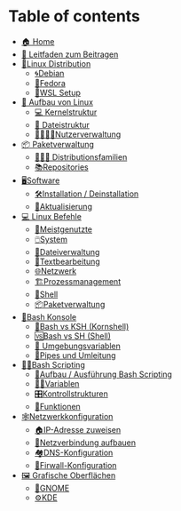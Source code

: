 # Table of contents
- [🏠 Home](README.md)
- [🤝 Leitfaden zum Beitragen](leitfaden-zum-beitragen.md)
- [🤖Linux Distribution](linux-distributionen/wsl.md)
    - [🌀Debian]() 
    - [🎩Fedora]() 
    - [🐧WSL Setup]()
- [🐧 Aufbau von Linux](aufbau-von-Linux/aufbau-von-Linux.md)
    - [💻 Kernelstruktur](aufbau-von-linux/kernel-struktur.md)
    - [📁 Dateistruktur](aufbau-von-linux/datei-struktur.md)
    - [👨‍👨‍👧‍👦Nutzerverwaltung](aufbau-von-linux/nutzerverwaltung.md)
- [📦 Paketverwaltung](paketverwaltung/index.md)
    - [👨‍👩‍👧 Distributionsfamilien](paketverwaltung/distributionsfamilien.md)
    - [📚Repositories]()
- [🖥️Software]()
    - [🛠️Installation / Deinstallation]()
    - [🔄Aktualisierung]()
- [💻 Linux Befehle](linux-befehle/linux-befehle.md)
    - [🦸Meistgenutzte](linux-befehle/meistgenutzte.md)
    - [🖱️System]()
    - [📰Dateiverwaltung]()
    - [📎Textbearbeitung](linux-befehle/textbearbeitung.md)
    - [🌐Netzwerk]()
    - [🏗️Prozessmanagement]()
    - [🐢Shell]()
    - [📦Paketverwaltung]()
- [🚧Bash Konsole]()
  - [🥊Bash vs KSH (Kornshell)]()
  - [🆚Bash vs SH (Shell)]()
  - [🌱 Umgebungsvariablen](bash-konsole/umgebungsvariablen.md)
  - [👷Pipes und Umleitung]()
- [👨‍💼Bash Scripting](bash-scripting/index.md)
    - [🌳Aufbau / Ausführung Bash Scripting](bash-scripting/aufbau-ausführung.md)
    - [👨‍🏫Variablen](bash-scripting/variablen.md)
    - [🎛️Kontrollstrukturen](bash-scripting/control-structures/control-structures.md)
    - [🎱Funktionen](bash-scripting/functions/functions.md)
- [🕸️Netzwerkkonfiguration]()
    - [🏠IP-Adresse zuweisen]()
    - [🏡Netzverbindung aufbauen]()
    - [🏘️DNS-Konfiguration](netzwerkkonfiguration/DNS-Konfiguration.md)
    - [🧱Firwall-Konfiguration](netzwerkkonfiguration/Firewall-Konfiguration.md)
- [🖼️ Grafische Oberflächen](grafische-oberflächen/grafische-oberflächen.md)
    - [👣GNOME](grafische-oberflächen/gnome.md)
    - [⚙️KDE](grafische-oberflächen/kde.md)

